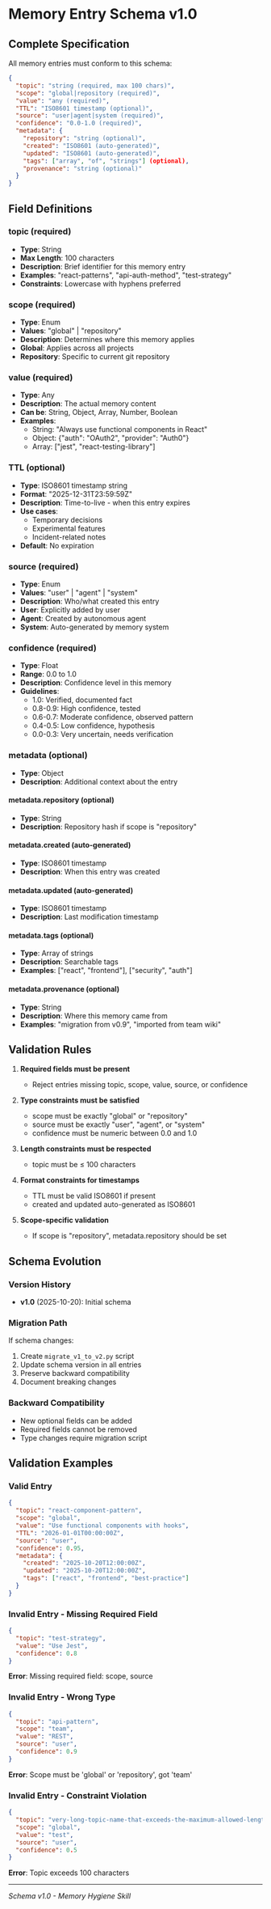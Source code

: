 # Memory Entry Schema v1.0

## Complete Specification

All memory entries must conform to this schema:

```json
{
  "topic": "string (required, max 100 chars)",
  "scope": "global|repository (required)",
  "value": "any (required)",
  "TTL": "ISO8601 timestamp (optional)",
  "source": "user|agent|system (required)",
  "confidence": "0.0-1.0 (required)",
  "metadata": {
    "repository": "string (optional)",
    "created": "ISO8601 (auto-generated)",
    "updated": "ISO8601 (auto-generated)",
    "tags": ["array", "of", "strings"] (optional),
    "provenance": "string (optional)"
  }
}
```

## Field Definitions

### topic (required)
- **Type**: String
- **Max Length**: 100 characters
- **Description**: Brief identifier for this memory entry
- **Examples**: "react-patterns", "api-auth-method", "test-strategy"
- **Constraints**: Lowercase with hyphens preferred

### scope (required)
- **Type**: Enum
- **Values**: "global" | "repository"
- **Description**: Determines where this memory applies
- **Global**: Applies across all projects
- **Repository**: Specific to current git repository

### value (required)
- **Type**: Any
- **Description**: The actual memory content
- **Can be**: String, Object, Array, Number, Boolean
- **Examples**:
  - String: "Always use functional components in React"
  - Object: {"auth": "OAuth2", "provider": "Auth0"}
  - Array: ["jest", "react-testing-library"]

### TTL (optional)
- **Type**: ISO8601 timestamp string
- **Format**: "2025-12-31T23:59:59Z"
- **Description**: Time-to-live - when this entry expires
- **Use cases**:
  - Temporary decisions
  - Experimental features
  - Incident-related notes
- **Default**: No expiration

### source (required)
- **Type**: Enum
- **Values**: "user" | "agent" | "system"
- **Description**: Who/what created this entry
- **User**: Explicitly added by user
- **Agent**: Created by autonomous agent
- **System**: Auto-generated by memory system

### confidence (required)
- **Type**: Float
- **Range**: 0.0 to 1.0
- **Description**: Confidence level in this memory
- **Guidelines**:
  - 1.0: Verified, documented fact
  - 0.8-0.9: High confidence, tested
  - 0.6-0.7: Moderate confidence, observed pattern
  - 0.4-0.5: Low confidence, hypothesis
  - 0.0-0.3: Very uncertain, needs verification

### metadata (optional)
- **Type**: Object
- **Description**: Additional context about the entry

#### metadata.repository (optional)
- **Type**: String
- **Description**: Repository hash if scope is "repository"

#### metadata.created (auto-generated)
- **Type**: ISO8601 timestamp
- **Description**: When this entry was created

#### metadata.updated (auto-generated)
- **Type**: ISO8601 timestamp
- **Description**: Last modification timestamp

#### metadata.tags (optional)
- **Type**: Array of strings
- **Description**: Searchable tags
- **Examples**: ["react", "frontend"], ["security", "auth"]

#### metadata.provenance (optional)
- **Type**: String
- **Description**: Where this memory came from
- **Examples**: "migration from v0.9", "imported from team wiki"

## Validation Rules

1. **Required fields must be present**
   - Reject entries missing topic, scope, value, source, or confidence

2. **Type constraints must be satisfied**
   - scope must be exactly "global" or "repository"
   - source must be exactly "user", "agent", or "system"
   - confidence must be numeric between 0.0 and 1.0

3. **Length constraints must be respected**
   - topic must be ≤ 100 characters

4. **Format constraints for timestamps**
   - TTL must be valid ISO8601 if present
   - created and updated auto-generated as ISO8601

5. **Scope-specific validation**
   - If scope is "repository", metadata.repository should be set

## Schema Evolution

### Version History
- **v1.0** (2025-10-20): Initial schema

### Migration Path
If schema changes:
1. Create `migrate_v1_to_v2.py` script
2. Update schema version in all entries
3. Preserve backward compatibility
4. Document breaking changes

### Backward Compatibility
- New optional fields can be added
- Required fields cannot be removed
- Type changes require migration script

## Validation Examples

### Valid Entry
```json
{
  "topic": "react-component-pattern",
  "scope": "global",
  "value": "Use functional components with hooks",
  "TTL": "2026-01-01T00:00:00Z",
  "source": "user",
  "confidence": 0.95,
  "metadata": {
    "created": "2025-10-20T12:00:00Z",
    "updated": "2025-10-20T12:00:00Z",
    "tags": ["react", "frontend", "best-practice"]
  }
}
```

### Invalid Entry - Missing Required Field
```json
{
  "topic": "test-strategy",
  "value": "Use Jest",
  "confidence": 0.8
}
```
**Error**: Missing required field: scope, source

### Invalid Entry - Wrong Type
```json
{
  "topic": "api-pattern",
  "scope": "team",
  "value": "REST",
  "source": "user",
  "confidence": 0.9
}
```
**Error**: Scope must be 'global' or 'repository', got 'team'

### Invalid Entry - Constraint Violation
```json
{
  "topic": "very-long-topic-name-that-exceeds-the-maximum-allowed-length-of-one-hundred-characters-and-should-be-rejected",
  "scope": "global",
  "value": "test",
  "source": "user",
  "confidence": 0.5
}
```
**Error**: Topic exceeds 100 characters

---

*Schema v1.0 - Memory Hygiene Skill*
